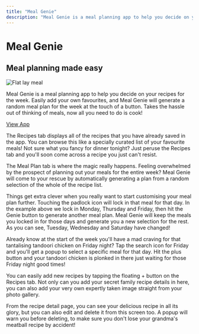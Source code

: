 ```yaml
---
title: "Meal Genie"
description: "Meal Genie is a meal planning app to help you decide on your recipes for the week."
---
```


# Meal Genie

## Meal planning made easy

![Flat lay meal](../images/meal-genie.webp)

Meal Genie is a meal planning app to help you decide on your recipes for the week. Easily add your own favourites, and Meal Genie will generate a random meal plan for the week at the touch of a button. Takes the hassle out of thinking of meals, now all you need to do is cook!

[View App](https://mealgenie.luketheweb.dev)

The Recipes tab displays all of the recipes that you have already saved in the app. You can browse this like a specially curated list of your favourite meals! Not sure what you fancy for dinner tonight? Just peruse the Recipes tab and you'll soon come across a recipe you just can't resist.

The Meal Plan tab is where the magic really happens. Feeling overwhelmed by the prospect of planning out your meals for the entire week? Meal Genie will come to your rescue by automatically generating a plan from a random selection of the whole of the recipe list.

Things get extra clever when you really want to start customising your meal plan further. Touching the padlock icon will lock in that meal for that day. In the example above we lock in Monday, Thursday and Friday, then hit the Genie button to generate another meal plan. Meal Genie will keep the meals you locked in for those days and generate you a new selection for the rest. As you can see, Tuesday, Wednesday and Saturday have changed!

Already know at the start of the week you'll have a mad craving for that tantalising tandoori chicken on Friday night? Tap the search icon for Friday and you'll get a popup to select a specific meal for that day. Hit the plus button and your tandoori chicken is plonked in there just waiting for those Friday night good times!

You can easily add new recipes by tapping the floating + button on the Recipes tab. Not only can you add your secret family recipe details in here, you can also add your very own expertly taken image straight from your photo gallery.

From the recipe detail page, you can see your delicious recipe in all its glory, but you can also edit and delete it from this screen too. A popup will warn you before deleting, to make sure you don't lose your grandma's meatball recipe by accident!

